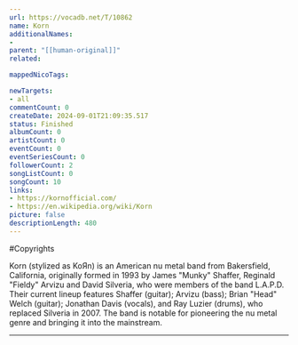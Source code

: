 ```yaml
---
url: https://vocadb.net/T/10862
name: Korn
additionalNames: 
- 
parent: "[[human-original]]"
related:

mappedNicoTags:

newTargets:
- all
commentCount: 0
createDate: 2024-09-01T21:09:35.517
status: Finished
albumCount: 0
artistCount: 0
eventCount: 0
eventSeriesCount: 0
followerCount: 2
songListCount: 0
songCount: 10
links: 
- https://kornofficial.com/
- https://en.wikipedia.org/wiki/Korn
picture: false
descriptionLength: 480
---
```


#Copyrights

Korn (stylized as KoЯn) is an American nu metal band from Bakersfield, California, originally formed in 1993 by James "Munky" Shaffer, Reginald "Fieldy" Arvizu and David Silveria, who were members of the band L.A.P.D. Their current lineup features Shaffer (guitar); Arvizu (bass); Brian "Head" Welch (guitar); Jonathan Davis (vocals), and Ray Luzier (drums), who replaced Silveria in 2007. The band is notable for pioneering the nu metal genre and bringing it into the mainstream.

---

